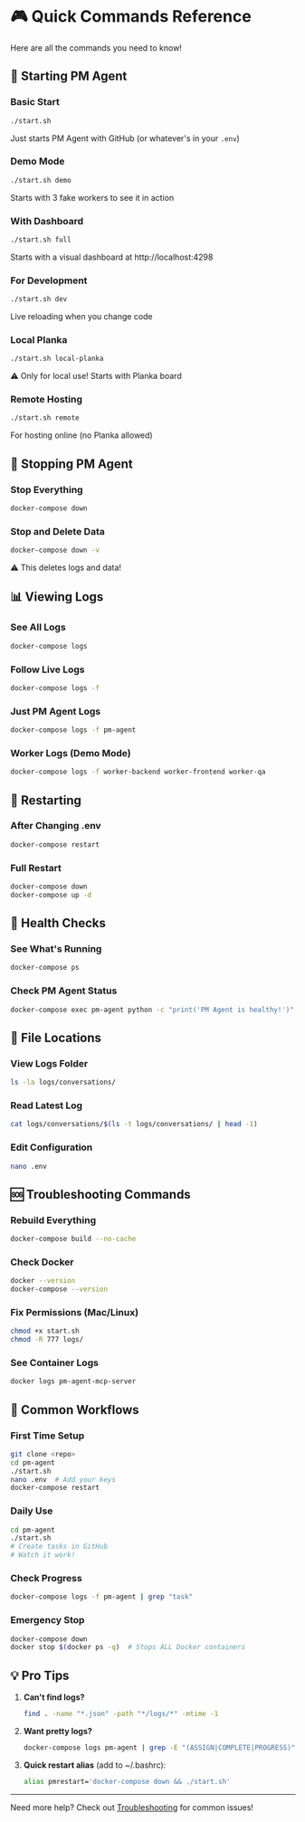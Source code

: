 # 🎮 Quick Commands Reference

Here are all the commands you need to know!

## 🚀 Starting PM Agent

### Basic Start
```bash
./start.sh
```
Just starts PM Agent with GitHub (or whatever's in your `.env`)

### Demo Mode 
```bash
./start.sh demo
```
Starts with 3 fake workers to see it in action

### With Dashboard
```bash
./start.sh full
```
Starts with a visual dashboard at http://localhost:4298

### For Development
```bash
./start.sh dev
```
Live reloading when you change code

### Local Planka
```bash
./start.sh local-planka
```
⚠️ Only for local use! Starts with Planka board

### Remote Hosting
```bash
./start.sh remote
```
For hosting online (no Planka allowed)

## 🛑 Stopping PM Agent

### Stop Everything
```bash
docker-compose down
```

### Stop and Delete Data
```bash
docker-compose down -v
```
⚠️ This deletes logs and data!

## 📊 Viewing Logs

### See All Logs
```bash
docker-compose logs
```

### Follow Live Logs
```bash
docker-compose logs -f
```

### Just PM Agent Logs
```bash
docker-compose logs -f pm-agent
```

### Worker Logs (Demo Mode)
```bash
docker-compose logs -f worker-backend worker-frontend worker-qa
```

## 🔄 Restarting

### After Changing .env
```bash
docker-compose restart
```

### Full Restart
```bash
docker-compose down
docker-compose up -d
```

## 🏥 Health Checks

### See What's Running
```bash
docker-compose ps
```

### Check PM Agent Status
```bash
docker-compose exec pm-agent python -c "print('PM Agent is healthy!')"
```

## 📁 File Locations

### View Logs Folder
```bash
ls -la logs/conversations/
```

### Read Latest Log
```bash
cat logs/conversations/$(ls -t logs/conversations/ | head -1)
```

### Edit Configuration
```bash
nano .env
```

## 🆘 Troubleshooting Commands

### Rebuild Everything
```bash
docker-compose build --no-cache
```

### Check Docker
```bash
docker --version
docker-compose --version
```

### Fix Permissions (Mac/Linux)
```bash
chmod +x start.sh
chmod -R 777 logs/
```

### See Container Logs
```bash
docker logs pm-agent-mcp-server
```

## 🎯 Common Workflows

### First Time Setup
```bash
git clone <repo>
cd pm-agent
./start.sh
nano .env  # Add your keys
docker-compose restart
```

### Daily Use
```bash
cd pm-agent
./start.sh
# Create tasks in GitHub
# Watch it work!
```

### Check Progress
```bash
docker-compose logs -f pm-agent | grep "task"
```

### Emergency Stop
```bash
docker-compose down
docker stop $(docker ps -q)  # Stops ALL Docker containers
```

## 💡 Pro Tips

1. **Can't find logs?**
   ```bash
   find . -name "*.json" -path "*/logs/*" -mtime -1
   ```

2. **Want pretty logs?**
   ```bash
   docker-compose logs pm-agent | grep -E "(ASSIGN|COMPLETE|PROGRESS)"
   ```

3. **Quick restart alias** (add to ~/.bashrc):
   ```bash
   alias pmrestart='docker-compose down && ./start.sh'
   ```

---

Need more help? Check out [Troubleshooting](troubleshooting.md) for common issues!